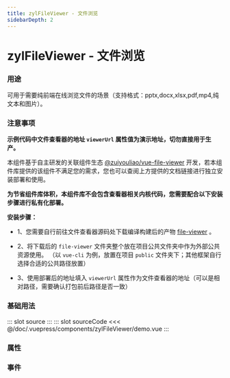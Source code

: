 ```yaml
---
title: zylFileViewer - 文件浏览
sidebarDepth: 2
---
```


# zylFileViewer - 文件浏览

### 用途

可用于需要纯前端在线浏览文件的场景（支持格式：pptx,docx,xlsx,pdf,mp4,纯文本和图片）。

### 注意事项

**示例代码中文件查看器的地址 `viewerUrl` 属性值为演示地址，切勿直接用于生产。**

本组件基于自主研发的关联组件生态 [@zuiyouliao/vue-file-viewer](https://home.me7.cn/file-viewer-doc/index.html#/start) 开发，若本组件库提供的该组件不满足您的需求，您也可以查阅上方提供的文档链接进行独立安装部署和使用。

**为节省组件库体积，本组件库不会包含查看器相关内核代码，您需要配合以下安装步骤进行私有化部署。**

**安装步骤：**

- 1、您需要自行前往文件查看器源码处下载编译构建后的产物 [file-viewer](https://github.com/zyl-ui/vue-file-viewer/tree/master/public/file-viewer) 。

- 2、将下载后的 `file-viewer` 文件夹整个放在项目公共文件夹中作为外部公共资源使用。 （以 `vue-cli` 为例，放置在项目 `public` 文件夹下；其他框架自行选择合适的公共路径放置）

- 3、使用部署后的地址填入 `viewerUrl` 属性作为文件查看器的地址（可以是相对路径，需要确认打包前后路径是否一致）

### 基础用法

<zyl-demo-block>
::: slot source
<zylFileViewer-demo></zylFileViewer-demo>
:::
::: slot sourceCode
<<< @/doc/.vuepress/components/zylFileViewer/demo.vue
:::
</zyl-demo-block>

### 属性

<zylFileViewer-attr></zylFileViewer-attr>

### 事件

<zylFileViewer-event></zylFileViewer-event>
